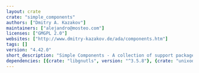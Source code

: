 ```yaml
---
layout: crate
crate: "simple_components"
authors: ["Dmitry A. Kazakov"]
maintainers: ["alejandro@mosteo.com"]
licenses: ["GMGPL 2.0"]
websites: ["http://www.dmitry-kazakov.de/ada/components.htm"]
tags: []
version: "4.42.0"
short_description: "Simple Components - A collection of support packages"
dependencies: [{crate: "libgnutls", version: "^3.5.8"}, {crate: "unixodbc", version: "^2.3"}]
---
```



